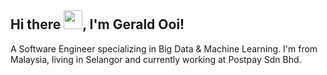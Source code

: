 ## Hi there <img src="https://raw.githubusercontent.com/MartinHeinz/MartinHeinz/master/wave.gif" width="30px">, I'm Gerald Ooi!

A Software Engineer specializing in Big Data & Machine Learning. I'm from Malaysia, living in Selangor and currently working at Postpay Sdn Bhd.

<!--
**geraldooi/geraldooi** is a ✨ _special_ ✨ repository because its `README.md` (this file) appears on your GitHub profile.

Here are some ideas to get you started:

- 🔭 I’m currently working on ...
- 🌱 I’m currently learning ...
- 👯 I’m looking to collaborate on ...
- 🤔 I’m looking for help with ...
- 💬 Ask me about ...
- 📫 How to reach me: ...
- 😄 Pronouns: ...
- ⚡ Fun fact: ...
-->
